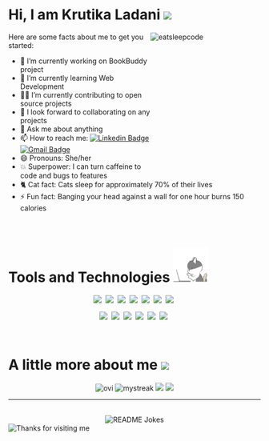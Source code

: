 # Hi, I am Krutika Ladani <img height=80px src=https://camo.githubusercontent.com/fb070d9f71a64edbafed08519130d75e7e0a0a69665d50d94ad095157f702e59/68747470733a2f2f6d656469612e67697068792e636f6d2f6d656469612f6d47634e6a736657416a593541455a4e77362f67697068792e676966>

<!--
**krutika-ladani/krutika-ladani** is a ✨ _special_ ✨ repository because its `README.md` (this file) appears on your GitHub profile.
-->
<img align="right" src="https://github.com/raghavk16/raghavk16/blob/master/giphy.webp" alt="eatsleepcode" width="220" height="290" />

Here are some facts about me to get you started:
 

<p style="min-width:200px">

- 🔭 I’m currently working on BookBuddy project
- 🌱 I’m currently learning Web Development
- 	:technologist: I’m currently contributing to open source projects
- 👯 I look forward to collaborating on any projects
- 💬 Ask me about anything
- 📫 How to reach me: [![Linkedin Badge](https://img.shields.io/badge/-LinkedIn-blue?style=flat-square&logo=Linkedin&logoColor=white&link=https://www.linkedin.com/in/krutika-ladani/)](https://www.linkedin.com/in/krutika-ladani/)
  [![Gmail Badge](https://img.shields.io/badge/-GMail-c14438?style=flat-square&logo=Gmail&logoColor=white&link=mailto:ladanikrutika@gmail.com)](mailto:ladanikrutika@gmail.com)
- 😄 Pronouns: She/her
- 💥 Superpower: I can turn caffeine to code and bugs to features
- 🐈 Cat fact: Cats sleep for approximately 70% of their lives
- ⚡ Fun fact: Banging your head against a wall for one hour burns 150 calories

<br>
 
# Tools and Technologies <img height=70px src="https://github.com/krutika-ladani/krutika-ladani/blob/master/cat-gray.gif">

<div align="center" >
 <img height=30px src="https://img.shields.io/badge/-C-0A6522?style=flat-square&logo=c">&nbsp;
 <img height=30px src="https://img.shields.io/badge/-Java-702963?style=flat-square&logo=java">&nbsp;
 <img height=30px src="https://img.shields.io/badge/-Python-FFFF00?style=flat-square&logo=Python">&nbsp;
 <img height=30px src="https://img.shields.io/badge/-JavaScript-1C2E4A?style=flat-square&logo=javascript">&nbsp;
 <img height=30px src="https://img.shields.io/badge/-HTML5-E34F26?style=flat-square&logo=html5&logoColor=white">&nbsp;
 <img height=30px src="https://img.shields.io/badge/-CSS3-008081?style=flat-square&logo=css3">&nbsp;
 <img height=30px src="https://img.shields.io/badge/-PHP-green?style=flat-square&logo=php">&nbsp; 
  
 <img height=30px src="https://img.shields.io/badge/-MySQL-f61491?style=flat-square&logo=mysql">&nbsp; 
 <img height=30px src="https://img.shields.io/badge/-Git-black?style=flat-square&logo=git">&nbsp;
 <img height=30px src="https://img.shields.io/badge/-GitHub-181717?style=flat-square&logo=github">&nbsp;
 <img height=30px src="https://img.shields.io/badge/-VSCode-blue?style=flat-square&logo=vscode">&nbsp;
 <img height=30px src="https://img.shields.io/badge/-Eclipse-orange?style=flat-square&logo=eclipse">&nbsp;
 <img height=30px src="https://img.shields.io/badge/-NetBeans-brown?style=flat-square&logo=netbeans">&nbsp;
 </div>
<br>

# A little more about me <img height=60px src="https://camo.githubusercontent.com/be37cdc8f930300096c506ad4574eaae977c48fbb2705cfcb92f4eeab8282c7a/68747470733a2f2f6d656469612e67697068792e636f6d2f6d656469612f56674344417a634b767352364f4d307557672f67697068792e676966">

<div align="center">
 <img height=170px src="https://github-readme-stats.vercel.app/api/top-langs?username=krutika-ladani&show_icons=true&locale=en&layout=compact&theme=chartreuse-dark" alt="ovi" /> <img height=170px src="https://github-readme-streak-stats.herokuapp.com/?user=krutika-ladani&theme=chartreuse-dark" alt="mystreak"/>

 <img height=155px src="https://github-readme-stats.vercel.app/api?username=krutika-ladani&count_private=true&show_icons=true&include_all_commits=true">
 <img height=155px src="https://github-profile-trophy.vercel.app/?username=krutika-ladani&theme=chartreuse-dark"/> 
 
</div>
<hr></hr>

<br>

<div align="center">
<img width=300px src="https://readme-jokes.vercel.app/api" alt="README Jokes">   <br>
 
</div>

<img height="120" alt="Thanks for visiting me" width="100%" src="https://raw.githubusercontent.com/BrunnerLivio/brunnerlivio/master/images/marquee.svg" />

